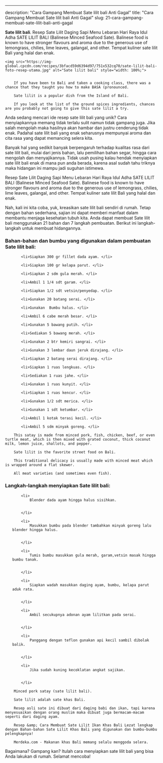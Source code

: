 ---
description: "Cara Gampang Membuat Sate lilit bali Anti Gagal"
title: "Cara Gampang Membuat Sate lilit bali Anti Gagal"
slug: 21-cara-gampang-membuat-sate-lilit-bali-anti-gagal

<p>
	<strong>Sate lilit bali</strong>. 
	Resep Sate Lilit Daging Sapi Menu Lebaran Hari Raya Idul Adha SATE LILIT BALI (Balinese Minced Seafood Sate). Balinese food is known to have stronger flavours and aroma due to the generous use of lemongrass, chilies, lime leaves, galangal, and other. Tempat kuliner sate lilit Bali yang halal dan enak.
</p>
<p>
	
	<img src="https://img-global.cpcdn.com/recipes/3bfacd59d6394d97/751x532cq70/sate-lilit-bali-foto-resep-utama.jpg" alt="Sate lilit bali" style="width: 100%;">
	
	
		If you have been to Bali and taken a cooking class, there was a chance that they taught you how to make BASA (pronounced.
	
		Sate lilit is a popular dish from the Island of Bali.
	
		If you look at the list of the ground spices ingredients, chances are you probably not going to give this sate lilit a try.
	
</p>

<p>
	Anda sedang mencari ide resep sate lilit bali yang unik? Cara menyiapkannya memang tidak terlalu sulit namun tidak gampang juga. Jika salah mengolah maka hasilnya akan hambar dan justru cenderung tidak enak. Padahal sate lilit bali yang enak seharusnya mempunyai aroma dan cita rasa yang dapat memancing selera kita.
</p>

<p>
	Banyak hal yang sedikit banyak berpengaruh terhadap kualitas rasa dari sate lilit bali, mulai dari jenis bahan, lalu pemilihan bahan segar, hingga cara mengolah dan menyajikannya. Tidak usah pusing kalau hendak menyiapkan sate lilit bali enak di mana pun anda berada, karena asal sudah tahu triknya maka hidangan ini mampu jadi suguhan istimewa.
</p>

<p>
	Resep Sate Lilit Daging Sapi Menu Lebaran Hari Raya Idul Adha SATE LILIT BALI (Balinese Minced Seafood Sate). Balinese food is known to have stronger flavours and aroma due to the generous use of lemongrass, chilies, lime leaves, galangal, and other. Tempat kuliner sate lilit Bali yang halal dan enak.
</p>


<p>
	Nah, kali ini kita coba, yuk, kreasikan sate lilit bali sendiri di rumah. Tetap dengan bahan sederhana, sajian ini dapat memberi manfaat dalam membantu menjaga kesehatan tubuh kita. Anda dapat membuat Sate lilit bali menggunakan 21 bahan dan 7 langkah pembuatan. Berikut ini langkah-langkah untuk membuat hidangannya.
</p> 

<h3>Bahan-bahan dan bumbu yang digunakan dalam pembuatan Sate lilit bali:</h3>

<ol>
	
		<li>Siapkan 300 gr fillet dada ayam. </li>
	
		<li>Siapkan 100 gr kelapa parut. </li>
	
		<li>Siapkan 2 sdm gula merah. </li>
	
		<li>Ambil 1 1/4 sdt garam. </li>
	
		<li>Siapkan 1/2 sdt vetsin/penyedap. </li>
	
		<li>Gunakan 20 batang serai. </li>
	
		<li>Gunakan  Bumbu halus. </li>
	
		<li>Ambil 6 cabe merah besar. </li>
	
		<li>Gunakan 5 bawang putih. </li>
	
		<li>Sediakan 5 bawang merah. </li>
	
		<li>Gunakan 2 btr kemiri sangrai. </li>
	
		<li>Gunakan 3 lembar daun jeruk dirajang. </li>
	
		<li>Siapkan 2 batang serai dirajang. </li>
	
		<li>Siapkan 1 ruas lengkuas. </li>
	
		<li>Sediakan 1 ruas jahe. </li>
	
		<li>Gunakan 1 ruas kunyit. </li>
	
		<li>Siapkan 1 ruas kencur. </li>
	
		<li>Gunakan 1/2 sdt merica. </li>
	
		<li>Gunakan 1 sdt ketumbar. </li>
	
		<li>Ambil 1 kotak terasi kecil. </li>
	
		<li>Ambil 5 sdm minyak goreng. </li>
	
</ol>
<p>
	
		This satay is made from minced pork, fish, chicken, beef, or even turtle meat, which is then mixed with grated coconut, thick coconut milk, lemon juice, shallots, and pepper.
	
		Sate lilit is the favorite street food on Bali.
	
		This traditional delicacy is usually made with minced meat which is wrapped around a flat skewer.
	
		All meat varieties (and sometimes even fish).
	
</p>


<h3>Langkah-langkah menyiapkan Sate lilit bali:</h3>

<ol>
	
		<li>
			Blender dada ayam hingga halus sisihkan.
			
			
		</li>
	
		<li>
			Masukkan bumbu pada blender tambahkan minyak goreng lalu blender hingga halus.
			
			
		</li>
	
		<li>
			Tumis bumbu masukkan gula merah, garam,vetsin masak hingga bumbu tanak.
			
			
		</li>
	
		<li>
			Siapkan wadah masukkan daging ayam, bumbu, kelapa parut aduk rata.
			
			
		</li>
	
		<li>
			Ambil secukupnya adonan ayam lilitkan pada serai.
			
			
		</li>
	
		<li>
			Panggang dengan teflon gunakan api kecil sambil dibolak balik.
			
			
		</li>
	
		<li>
			Jika sudah kuning kecoklatan angkat sajikan.
			
			
		</li>
	
</ol>

<p>
	
		Minced pork satay (sate lilit bali).
	
		Sate lilit adalah sate khas Bali.
	
		Resep asli sate ini dibuat dari daging babi dan ikan, tapi karena menyesuaikan dengan orang muslim maka dibuat juga bermacam-macam seperti dari daging ayam.
	
		Resep &amp; Cara Membuat Sate Lilit Ikan Khas Bali Lezat lengkap dengan Bahan-bahan Sate Lilit Khas Bali yang digunakan dan bumbu-bumbu pelengkapnya!
	
		Merdeka.com - Makanan khas Bali memang selalu menggoda selera.
	
</p>

<p>
	Bagaimana? Gampang kan? Itulah cara menyiapkan sate lilit bali yang bisa Anda lakukan di rumah. Selamat mencoba!
</p>
